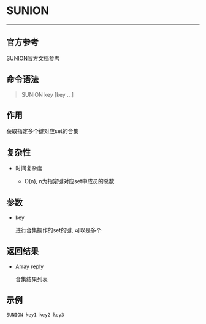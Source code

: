 # SUNION

---

## 官方参考

[SUNION官方文档参考](https://redis.io/commands/SUNION/)

## 命令语法

> SUNION key [key ...] 

## 作用

获取指定多个键对应set的合集

## 复杂性

- 时间复杂度

  - O(n), n为指定键对应set中成员的总数

## 参数

- key

  进行合集操作的set的键, 可以是多个

## 返回结果

- Array reply

  合集结果列表

## 示例

```bash
SUNION key1 key2 key3
```
